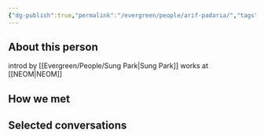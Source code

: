 ```yaml
---
{"dg-publish":true,"permalink":"/evergreen/people/arif-padaria/","tags":["people"]}
---
```


## About this person
introd by [[Evergreen/People/Sung Park\|Sung Park]]
works at [[NEOM\|NEOM]]


## How we met


## Selected conversations
